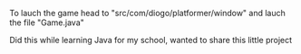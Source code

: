 To lauch the game head to "src/com/diogo/platformer/window" and lauch the file "Game.java"

Did this while learning Java for my school, wanted to share this little project
